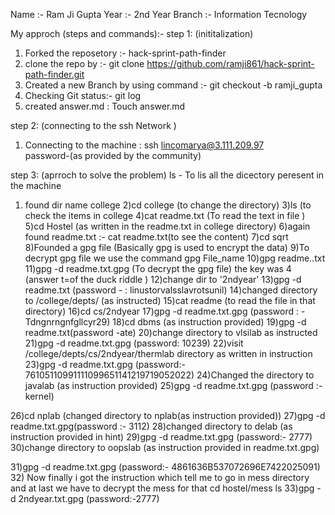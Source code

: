 Name :- Ram Ji Gupta
Year :- 2nd Year
Branch :- Information Tecnology 


My approch (steps and commands):-
step 1: (inititalization)

1) Forked the reposetory :- hack-sprint-path-finder
2) clone the repo by :- git clone https://github.com/ramji861/hack-sprint-path-finder.git
3) Created a new Branch by using command :- git checkout -b ramji_gupta
4) Checking Git status:- git log
4) created answer.md : Touch answer.md

step 2: (connecting to the ssh Network )

1) Connecting to the machine : ssh lincomarya@3.111.209.97  
password-(as provided by the community)

step 3: (aprroch to solve the problem)
ls - To lis all the dicectory peresent in the machine 

1) found dir name college 
2)cd college (to change the directory)
3)ls (to check the items in college
4)cat readme.txt (To read the text in file )
5)cd Hostel (as written in the readme.txt in college directory)
6)again found readme.txt :- cat readme.txt(to see the content)
7)cd sqrt
8)Founded a gpg file (Basically gpg is used to encrypt the data)
9)To decrypt gpg file we use the command gpg File_name
10)gpg readme..txt
11)gpg -d readme.txt.gpg (To decrypt the gpg file) the key was 4 (answer t=of the duck riddle )
12)change dir to '2ndyear'
13)gpg -d readme.txt (password - : linustorvalsslavrotsunil)
14)changed directory to /college/depts/ (as instructed)
15)cat readme (to read the file in that directory)
16)cd cs/2ndyear
17)gpg -d readme.txt.gpg (password : - Tdngnrngnfgllcyr29)
18)cd dbms (as instruction provided)
19)gpg -d readme.txt(password -ate)
20)change directory to vlsilab as instructed 
21)gpg -d readme.txt.gpg (password: 10239)
22)visit /college/depts/cs/2ndyear/thermlab directory as written in instruction 
23)gpg -d readme.txt.gpg (password:- 76105110991111099651141219719052022)
24)Changed the directory to javalab (as instruction provided)
25)gpg -d readme.txt.gpg (password :- kernel)

26)cd nplab (changed directory to nplab(as instruction provided))
27)gpg -d readme.txt.gpg(password :- 3112)
28)changed directory to  delab (as instruction provided in hint) 
29)gpg -d readme.txt.gpg (password:- 2777)
30)change directory to  oopslab (as instruction provided in readme.txt.gpg)

31)gpg -d readme.txt.gpg (password:- 4861636B537072696E7422025091)
32) Now finally i got the instruction which tell me to go in mess directory and at last we have to decrypt the mess for that
cd hostel/mess
ls
33)gpg -d 2ndyear.txt.gpg (password:-2777)



